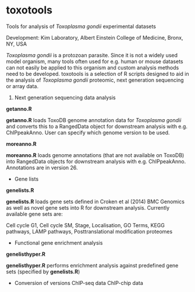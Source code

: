 # toxotools
Tools for analysis of *Toxoplasma gondii* experimental datasets

Development: Kim Laboratory, Albert Einstein College of Medicine, Bronx, NY, USA


*Toxoplasma gondii* is a protozoan parasite. Since it is not a widely used model organism, many tools often used for e.g. human or mouse datasets can not easily be applied to this organism and custom analysis methods need to be developed. toxotools is a selection of R scripts designed to aid in the analysis of *Toxoplasma gondii* proteomic, next generation sequencing or array data. 

1. Next generation sequencing data analysis

**getanno.R**

**getanno.R** loads ToxoDB genome annotation data for *Toxoplasma gondii* and converts this to a RangedData object for downstream analysis with e.g. ChIPpeakAnno. User can specify which genome version to be used.

**moreanno.R**

**moreanno.R** loads genome annotations (that are not available on ToxoDB) into RangedData objects for downstream analysis with e.g. ChIPpeakAnno. Annotations are in version 26.


- Gene lists

 **genelists.R**

**genelists.R** loads gene sets defined in Croken et al (2014) BMC Genomics as well as novel gene sets into R for downstream analysis. Currently available gene sets are:

Cell cycle G1, Cell cycle SM, Stage, Localisation, GO Terms, KEGG pathways, LAMP pathways, Posttranslational modification proteomes

- Functional gene enrichment analysis

**genelisthyper.R** 

**genelisthyper.R** performs enrichment analysis against predefined gene sets (specified by **genelists.R**)


- Conversion of versions
ChIP-seq data
ChIP-chip data

